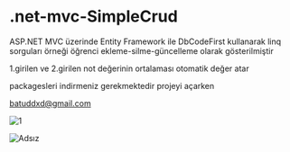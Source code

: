 # .net-mvc-SimpleCrud
ASP.NET MVC üzerinde Entity Framework ile DbCodeFirst kullanarak linq sorguları örneği öğrenci ekleme-silme-güncelleme olarak gösterilmiştir

1.girilen ve 2.girilen not değerinin ortalaması otomatik değer atar


packagesleri indirmeniz gerekmektedir projeyi açarken

batuddxd@gmail.com

![1](https://github.com/batussss/.net-mvc-SimpleCrud/assets/67613229/7bab0d0d-3b03-4559-986d-8c76a890ec8d)
<br/>

![Adsız](https://github.com/batussss/.net-mvc-SimpleCrud/assets/67613229/4fff2dfc-97b3-4f72-852d-3cdc505a8a31)
